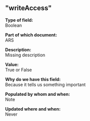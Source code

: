 ## "writeAccess"

**Type of field:**  
Boolean 

**Part of which document:**  
ARS

**Description:**  
Missing description  

**Value:**  
True or False

**Why do we have this field:**  
Because it tells us something important  

**Populated by whom and when:**  
Note  

**Updated where and when:**  
Never

